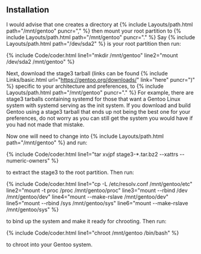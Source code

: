 <!-- 4 -->
## Installation
I would advise that one creates a directory at {% include Layouts/path.html path="/mnt/gentoo" puncr="," %} then mount your root partition to {% include Layouts/path.html path="/mnt/gentoo" puncr="." %} Say {% include Layouts/path.html path="/dev/sda2" %} is your root partition then run:

{% include Code/coder.html line1="mkdir /mnt/gentoo" line2="mount /dev/sda2 /mnt/gentoo" %}

Next, download the stage3 tarball (links can be found {% include Links/basic.html url="https://gentoo.org/downloads/" link="here" puncr=")" %} specific to your architecture and preferences, to {% include Layouts/path.html path="/mnt/gentoo" puncr="." %} For example, there are stage3 tarballs containing systemd for those that want a Gentoo Linux system with systemd serving as the init system. If you download and build Gentoo using a stage3 tarball that ends up not being the best one for your preferences, do not worry as you can still get the system you would have if you had not made that mistake.

Now one will need to change into {% include Layouts/path.html path="/mnt/gentoo" %} and run:

{% include Code/coder.html line1="tar xvjpf stage3-*.tar.bz2 --xattrs --numeric-owners" %}

to extract the stage3 to the root partition. Then run:

{% include Code/coder.html line1="cp -L /etc/resolv.conf /mnt/gentoo/etc" line2="mount -t proc /proc /mnt/gentoo/proc" line3="mount --rbind /dev /mnt/gentoo/dev" line4="mount --make-rslave /mnt/gentoo/dev" line5="mount --rbind /sys /mnt/gentoo/sys" line6="mount --make-rslave /mnt/gentoo/sys" %}

to bind up the system and make it ready for chrooting. Then run:

{% include Code/coder.html line1="chroot /mnt/gentoo /bin/bash" %}

to chroot into your Gentoo system. 
